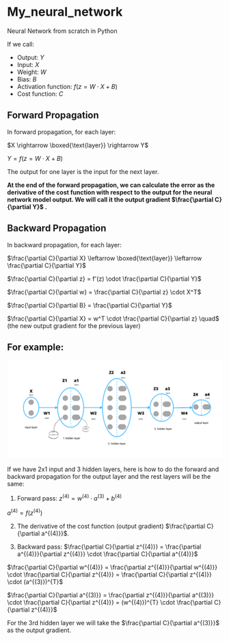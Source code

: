 # My_neural_network
Neural Network from scratch in Python

If we call:

- Output: $Y$
- Input: $X$
- Weight: $W$
- Bias: $B$
- Activation function: $f(z = W\cdot X + B)$
- Cost function: $C$

## Forward Propagation
In forward propagation, for each layer:

$X  \rightarrow \boxed{\text{layer}} \rightarrow  Y$

$Y = f(z = W\cdot X + B)$



The output for one layer is the input for the next layer.

**At the end of the forward propagation, we can calculate the error as the derivative of the cost function with respect to the output for the neural network model output. We will call it the output gradient $\frac{\partial C}{\partial Y}$ .** 

## Backward Propagation
In backward propagation, for each layer:

$\frac{\partial C}{\partial X} \leftarrow \boxed{\text{layer}} \leftarrow \frac{\partial C}{\partial Y}$

$\frac{\partial C}{\partial z} = f'(z) \odot \frac{\partial C}{\partial Y}$

$\frac{\partial C}{\partial w} = \frac{\partial C}{\partial z} \cdot X^T$

$\frac{\partial C}{\partial B} = \frac{\partial C}{\partial Y}$

$\frac{\partial C}{\partial X} = w^T \cdot \frac{\partial C}{\partial z} \quad$ (the new output gradient for the previous layer)

 

## For example:

![Neural Network example](NNexample.png)


If we have 2x1 input and 3 hidden layers, here is how to do the forward and backward propagation for the output layer and the rest layers will be the same:


1. Forward pass:
$z^{(4)} = w^{(4)} \cdot a^{(3)} + b^{(4)}$

$a^{(4)} = f(z^{(4)})$

2. The derivative of the cost function (output gradient) $\frac{\partial C}{\partial a^{(4)}}$.


3. Backward pass:
$\frac{\partial C}{\partial z^{(4)}} = \frac{\partial a^{(4)}}{\partial z^{(4)}} \cdot \frac{\partial C}{\partial a^{(4)}}$

$\frac{\partial C}{\partial w^{(4)}} = \frac{\partial z^{(4)}}{\partial w^{(4)}} \cdot \frac{\partial C}{\partial z^{(4)}} = \frac{\partial C}{\partial z^{(4)}} \cdot (a^{(3)})^{T}$

$\frac{\partial C}{\partial a^{(3)}} = \frac{\partial z^{(4)}}{\partial a^{(3)}} \cdot \frac{\partial C}{\partial z^{(4)}} = (w^{(4)})^{T} \cdot \frac{\partial C}{\partial z^{(4)}}$

For the 3rd hidden layer we will take the $\frac{\partial C}{\partial a^{(3)}}$ as the output gradient.
